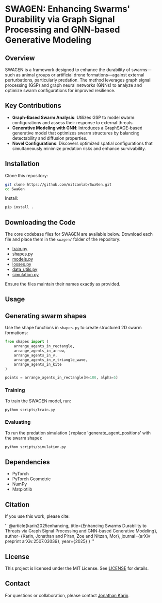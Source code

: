 # SWAGEN: Enhancing Swarms' Durability via Graph Signal Processing and GNN-based Generative Modeling

## Overview

SWAGEN is a framework designed to enhance the durability of swarms—such as animal groups or artificial drone formations—against external perturbations, particularly predation. The method leverages graph signal processing (GSP) and graph neural networks (GNNs) to analyze and optimize swarm configurations for improved resilience.

## Key Contributions

* **Graph-Based Swarm Analysis**: Utilizes GSP to model swarm configurations and assess their response to external threats.
* **Generative Modeling with GNN**: Introduces a GraphSAGE-based generative model that optimizes swarm structures by balancing detectability and diffusion properties.
* **Novel Configurations**: Discovers optimized spatial configurations that simultaneously minimize predation risks and enhance survivability.


## Installation

Clone this repository:

```bash
git clone https://github.com/nitzanlab/SwaGen.git
cd SwaGen
```

Install:

```bash
pip install .
```

## Downloading the Code

The core codebase files for SWAGEN are available below. Download each file and place them in the `swagen/` folder of the repository:

* [train.py](#)
* [shapes.py](#)
* [models.py](#)
* [losses.py](#)
* [data\_utils.py](#)
* [simulation.py](#)

Ensure the files maintain their names exactly as provided.

## Usage

## Generating swarm shapes

Use the shape functions in `shapes.py` to create structured 2D swarm formations:

```python
from shapes import (
    arrange_agents_in_rectangle,
    arrange_agents_in_arrow,
    arrange_agents_in_v,
    arrange_agents_in_v_triangle_wave,
    arrange_agents_in_kite
)

points = arrange_agents_in_rectangle(N=100, alpha=5)
```

### Training

To train the SWAGEN model, run:

```bash
python scripts/train.py
```

### Evaluating

To run the predation simulation ( replace 'generate_agent_positions' with the swarm shape):

```bash
python scripts/simulation.py
```


## Dependencies

* PyTorch
* PyTorch Geometric
* NumPy
* Matplotlib

## Citation

If you use this work, please cite:

''
@article{karin2025enhancing,
  title={Enhancing Swarms Durability to Threats via Graph Signal Processing and GNN-based Generative Modeling},
  author={Karin, Jonathan and Piran, Zoe and Nitzan, Mor},
  journal={arXiv preprint arXiv:2507.03039},
  year={2025}
}
''
## License

This project is licensed under the MIT License. See [LICENSE](LICENSE) for details.

## Contact

For questions or collaboration, please contact [Jonathan Karin](mailto:jonathan.karin@mail.huji.ac.il).
